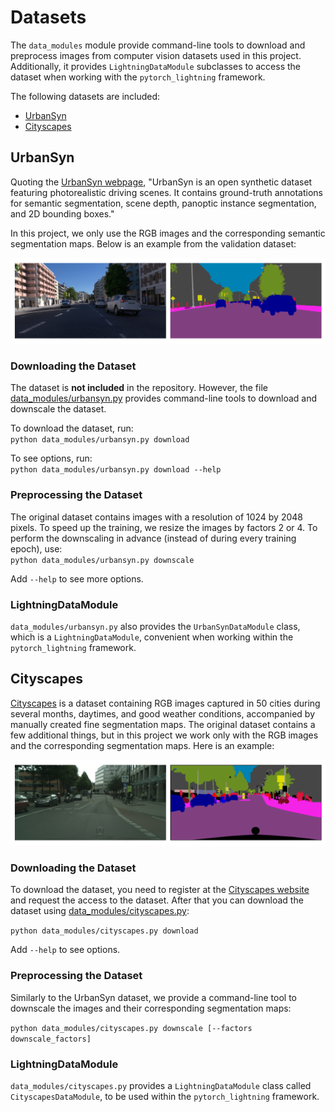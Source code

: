 # Datasets

The `data_modules` module provide command-line tools to download and preprocess images from computer vision datasets used in this project. Additionally, it provides `LightningDataModule` subclasses to access the dataset when working with the `pytorch_lightning` framework.

The following datasets are included:
- [UrbanSyn](#urbansyn)
- [Cityscapes](#cityscapes)

## UrbanSyn

Quoting the [UrbanSyn webpage](https://www.urbansyn.org), "UrbanSyn is an open synthetic dataset featuring photorealistic driving scenes. It contains ground-truth annotations for semantic segmentation, scene depth, panoptic instance segmentation, and 2D bounding boxes."

In this project, we only use the RGB images and the corresponding semantic segmentation maps. Below is an example from the validation dataset:

![urbansyn_example](../img/urbansyn_example.png)

### Downloading the Dataset

The dataset is **not included** in the repository. However, the file [data_modules/urbansyn.py](data_modules/urbansyn.py) provides command-line tools to download and downscale the dataset.

To download the dataset, run:\
`python data_modules/urbansyn.py download`

To see options, run:\
`python data_modules/urbansyn.py download --help`

### Preprocessing the Dataset

The original dataset contains images with a resolution of 1024 by 2048 pixels. To speed up the training, we resize the images by factors 2 or 4. To perform the downscaling in advance (instead of during every training epoch), use:\
`python data_modules/urbansyn.py downscale`

Add `--help` to see more options.

### LightningDataModule

`data_modules/urbansyn.py` also provides the `UrbanSynDataModule` class, which is a `LightningDataModule`, convenient when working within the `pytorch_lightning` framework.

## Cityscapes

[Cityscapes](https://www.cityscapes-dataset.com/) is a dataset containing RGB images captured in 50 cities during several months, daytimes, and good weather conditions,
accompanied by manually created fine segmentation maps. The original dataset contains a few additional things, but in this project we work only with the RGB images and the corresponding segmentation maps.
Here is an example:

![cityscapes_example](../img/cityscapes_example.png)

### Downloading the Dataset

To download the dataset, you need to register at the [Cityscapes website](https://www.cityscapes-dataset.com/) and request the access to the dataset.
After that you can download the dataset using [data_modules/cityscapes.py](data_modules/cityscapes.py):

`python data_modules/cityscapes.py download`

Add `--help` to see options.

### Preprocessing the Dataset

Similarly to the UrbanSyn dataset, we provide a command-line tool to downscale the images and their corresponding segmentation maps:

`python data_modules/cityscapes.py downscale [--factors downscale_factors]`

### LightningDataModule

`data_modules/cityscapes.py` provides a `LightningDataModule` class called `CityscapesDataModule`, to be used within the `pytorch_lightning` framework.